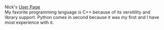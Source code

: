 Nick's [User Page](\index.md)\
My favorite programming language is C++ because of its versitility and library support. Python comes in second because it was my first and I have most experience with it. 